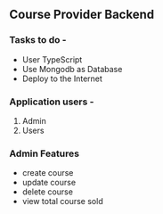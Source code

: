 ## Course Provider Backend

### Tasks to do -

- User TypeScript
- Use Mongodb as Database
- Deploy to the Internet

### Application users -

1. Admin
2. Users

### Admin Features

- create course
- update course
- delete course
- view total course sold